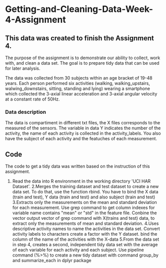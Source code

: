# Getting-and-Cleaning-Data-Week-4-Assignment

## This data was created to finish the Assignment 4. 
The purpose of the assignment is to demonstrate our ability to collect, work with, and clean a data set. The goal is to prepare tidy data that can be used for later analysis.

The data was collected from 30 subjects within an age bracket of 19-48 years. Each person performed six activities (walking, walking_upstairs, walwing_downstairs, sitting, standing and lying) wearing a smartphone which collected the 
3-axial linear acceleration and 3-axial angular velocity at a constant rate of 50Hz. 

### Data description
The data is compartiment in different txt files, the X files corresponds to the measured of the sensors. The variable in data Y indicates the number of the activity, the name of each activity is collected in the activity_labels. 
You also have the subject of each activity and the featuches of each measurement. 

## Code
The code to get a tidy data was written based on the instruction of this assignment.
1. Read the data into R environment in the working directory 'UCI HAR Dataset'. 
2.Merges the training dataset and test dataset to create a new data set. To do that, use the function rbind. You have to bind the X data (train and test), Y data (train and test) and also subject (train and test)
3.Extracts only the measurements on the mean and standard deviation for each measurement.  Use grep command to get column indexes for variable name contains "mean" or "std" in the feature file. Conbine the vector output vector of grep command with X(trains and test) data, to extract only the measurements of mean and standard deviation. 
4.Uses descriptive activity names to name the activities in the data set.  Convert activity labels to characters create a factor with the Y dataset. bind the column of the name of the activities with the X-data
5.From the data set in step 4, creates a second, independent tidy data set with the average of each variable for each activity and each subject. Use pipeline command (%>%) to create a new tidy dataset with command group_by and summarize_each in dplyr package


